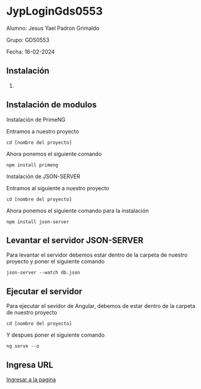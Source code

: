 # JypLoginGds0553

 Alumno: Jesus Yael Padron Grimaldo
 
 Grupo: GDS0553
 
 Fecha: 16-02-2024

## Instalación
1. 
## Instalación de modulos
Instalación de PrimeNG


Entramos a nuestro proyecto
```
cd [nombre del proyecto]
```
Ahora ponemos el siguiente comando
```
npm install primeng
```
Instalación de JSON-SERVER


Entramos al siguiente a nuestro proyecto
   ```
   cd [nombre del proyecto]
   ```
Ahora ponemos el siguiente comando para la instalación
```
npm install json-server
```

## Levantar el servidor JSON-SERVER
Para levantar el servidor debemos estar dentro de la carpeta de nuestro proyecto y poner el siguiente comando
```
json-server --watch db.json
```

## Ejecutar el servidor

Para ejecutar el sevidor de Angular, debemos de estar dentro de la carpeta de nuestro proyecto
```
cd [nombre del proyecto]
```
Y despues poner el siguiente comando
```
ng serve --o
```
## Ingresa URL

<a href="https://localhost:4200/" title="Optional title">Ingresar a la pagina</a>



